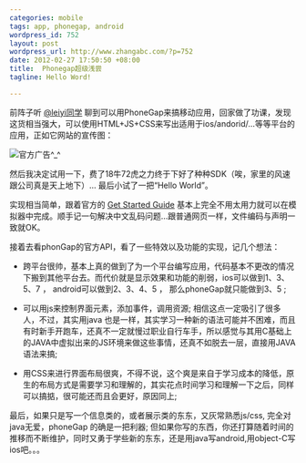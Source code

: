 ```yaml
--- 
categories: mobile
tags: app, phonegap, android
wordpress_id: 752
layout: post
wordpress_url: http://www.zhangabc.com/?p=752
date: 2012-02-27 17:50:50 +08:00
title:  Phonegap超级浅尝
tagline: Hello Word!

---
```

前阵子听 [@leiyi同学](http://www.startfeel.com/) 聊到可以用PhoneGap来搞移动应用，回家做了功课，发现这货相当强大，可以使用HTML+JS+CSS来写出适用于ios/andorid/...等等平台的应用，正如它网站的宣传图：

![官方广告^_^](http://pemsys.duapp.com/blog/phonegap-test.png)


然后我决定试用一下，费了18牛72虎之力终于下好了种种SDK（唉，家里的风速跟公司真是天上地下）… 最后小试了一把“Hello World”。

实现相当简单，跟着官方的 [Get Started Guide](http://phonegap.com/start) 基本上完全不用太用力就可以在模拟器中完成。顺手记一句解决中文乱码问题…跟普通网页一样，文件编码与声明一致就OK。

接着去看phonGap的官方API，看了一些特效以及功能的实现，记几个想法：

* 跨平台很帅，基本上真的做到了为一个平台编写应用，代码基本不更改的情况下搬到其他平台去。而代价就是显示效果和功能的削弱，ios可以做到1、3、5、7 ， android可以做到2、3、4、5 ， 那么phoneGap就只能做到3、5 ;

* 可以用js来控制界面元素，添加事件，调用资源; 相信这点一定吸引了很多人，不过，其实用java 也是一样，其实学习一种新的语法可能并不困难，而且有时新手开跑车，还真不一定就慢过职业自行车手，所以感觉与其用C基础上的JAVA中虚拟出来的JS环境来做这些事情，还真不如脱去一层，直接用JAVA语法来搞;

* 用CSS来进行界面布局很爽，不得不说，这个爽是来自于学习成本的降低，原生的布局方式是需要学习和理解的，其实花点时间学习和理解一下之后，同样可以搞掂，很可能还而且会更好，原因同上;

最后，如果只是写一个信息类的，或者展示类的东东，又灰常熟悉js/css, 完全对java无爱，phoneGap 的确是一把利器; 但如果你写的东西，你还打算随着时间的推移而不断维护，同时又勇于学些新的东东，还是用java写android,用object-C写ios吧。。。
